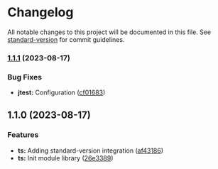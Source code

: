 # Changelog

All notable changes to this project will be documented in this file. See [standard-version](https://github.com/conventional-changelog/standard-version) for commit guidelines.

### [1.1.1](https://github.com/jonmatum/my-react-library/compare/v1.1.0...v1.1.1) (2023-08-17)


### Bug Fixes

* **jtest:** Configuration ([cf01683](https://github.com/jonmatum/my-react-library/commit/cf0168374c4a3f2d14a9f4e18fa63b51c06cd8d6))

## 1.1.0 (2023-08-17)


### Features

* **ts:** Adding standard-version integration ([af43186](https://github.com/jonmatum/my-react-library/commit/af43186f91ec17322ad03206f3df442ce07a6200))
* **ts:** Init module library ([26e3389](https://github.com/jonmatum/my-react-library/commit/26e3389b88a5bd2cf168f805b4d71122b5dd17a6))

